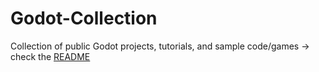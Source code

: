 # Godot-Collection
Collection of public Godot projects, tutorials, and sample code/games  -> check the [README](https://github.com/diltdicker/Godot-Collection#readme)
